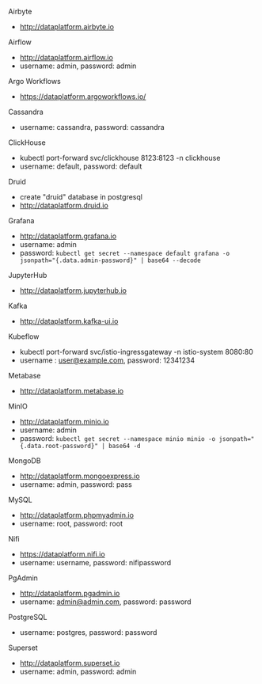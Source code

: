 Airbyte
- http://dataplatform.airbyte.io

Airflow
- http://dataplatform.airflow.io
- username: admin, password: admin  

Argo Workflows
- https://dataplatform.argoworkflows.io/

Cassandra
- username: cassandra, password: cassandra

ClickHouse
- kubectl port-forward svc/clickhouse 8123:8123 -n clickhouse
- username: default, password: default

Druid
- create "druid" database in postgresql
- http://dataplatform.druid.io

Grafana
- http://dataplatform.grafana.io
- username: admin
- password: `kubectl get secret --namespace default grafana -o jsonpath="{.data.admin-password}" | base64 --decode`

JupyterHub
- http://dataplatform.jupyterhub.io

Kafka
- http://dataplatform.kafka-ui.io

Kubeflow  
- kubectl port-forward svc/istio-ingressgateway -n istio-system 8080:80
- username : user@example.com, password: 12341234

Metabase
- http://dataplatform.metabase.io

MinIO
- http://dataplatform.minio.io
- username: admin
- password: `kubectl get secret --namespace minio minio -o jsonpath="{.data.root-password}" | base64 -d`

MongoDB
- http://dataplatform.mongoexpress.io
- username: admin, password: pass

MySQL
- http://dataplatform.phpmyadmin.io
- username: root, password: root

Nifi
- https://dataplatform.nifi.io
- username: username, password: nifipassword

PgAdmin
- http://dataplatform.pgadmin.io
- username: admin@admin.com, password: password

PostgreSQL
- username: postgres, password: password

Superset
- http://dataplatform.superset.io
- username: admin, password: admin